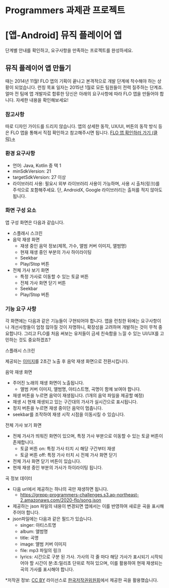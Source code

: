 # Programmers 과제관 프로젝트 

# [앱-Android] 뮤직 플레이어 앱
단계별 안내를 확인하고, 요구사항을 만족하는 프로젝트를 완성하세요.


## 뮤직 플레이어 앱 만들기

때는 2014년 11월! FLO 앱의 기획이 끝나고 본격적으로 개발 단계에 착수해야 하는 상황이 되었습니다. 런칭 목표 일자는 2015년 1월로 모든 팀원들이 전력 질주하는 단계죠. 얼마 전 팀에 앱 개발자로 합류한 당신은 아래의 요구사항에 따라 FLO 앱을 만들어야 합니다. 자세한 내용을 확인해보세요!

### 참고사항

따로 디자인 가이드를 드리지 않습니다. 앱의 상세한 동작, UX/UI, 버튼의 동작 방식 등은 FLO 앱을 통해서 직접 확인하고 참고해주시면 됩니다. [FLO 앱 확인하러 가기 (클릭)→](https://m.music-flo.com/)

### 환경 요구사항

- 언어: Java, Kotlin 중 택 1
- minSdkVersion: 21
- targetSdkVersion: 27 이상
- 라이브러리 사용: 필요시 외부 라이브러리 사용이 가능하며, 사용 시 출처(링크)를 주석으로 포함해주세요. 단, AndroidX, Google 라이브러리는 출처를 적지 않아도 됩니다.

### 화면 구성 요소
앱 구성 화면은 다음과 같습니다.
- 스플래시 스크린
- 음악 재생 화면
  - 재생 중인 음악 정보(제목, 가수, 앨범 커버 이미지, 앨범명)
  - 현재 재생 중인 부분의 가사 하이라이팅
  - Seekbar
  - Play/Stop 버튼
- 전체 가사 보기 화면
  - 특정 가사로 이동할 수 있는 토글 버튼
  - 전체 가사 화면 닫기 버튼
  - Seekbar
  - Play/Stop 버튼

### 기능 요구 사항

각 화면에는 다음과 같은 기능들이 구현되어야 합니다. 앱을 런칭한 뒤에는 요구사항이나 개선사항들이 엄청 많아질 것이 자명하니, 확장성을 고려하며 개발하는 것이 무척 중요합니다. 그리고 FLO를 처음 써보는 유저들이 금세 친숙함을 느낄 수 있는 UI/UX를 고민하는 것도 중요하겠죠?

스플래시 스크린

제공되는 [이미지](https://grepp-cloudfront.s3.ap-northeast-2.amazonaws.com/programmers_imgs/competition-imgs/2020-Flo-challenge/FLO_Splash-Img3x(1242x2688).png)를 2초간 노출 후 음악 재생 화면으로 전환시킵니다.

음악 재생 화면
- 주어진 노래의 재생 화면이 노출됩니다.
  - 앨범 커버 이미지, 앨범명, 아티스트명, 곡명이 함께 보여야 합니다.
- 재생 버튼을 누르면 음악이 재생됩니다. (1개의 음악 파일을 제공할 예정)
- 재생 시 현재 재생되고 있는 구간대의 가사가 실시간으로 표시됩니다.
- 정지 버튼을 누르면 재생 중이던 음악이 멈춥니다.
- seekbar를 조작하여 재생 시작 시점을 이동시킬 수 있습니다.

전체 가사 보기 화면
- 전체 가사가 띄워진 화면이 있으며, 특정 가사 부분으로 이동할 수 있는 토글 버튼이 존재합니다.
  - 토글 버튼 on: 특정 가사 터치 시 해당 구간부터 재생
  - 토글 버튼 off: 특정 가사 터치 시 전체 가사 화면 닫기
- 전체 가사 화면 닫기 버튼이 있습니다.
- 현재 재생 중인 부분의 가사가 하이라이팅 됩니다.

곡 정보 데이터
- 다음 url에서 제공하는 하나의 곡만 재생하면 됩니다.
  - https://grepp-programmers-challenges.s3.ap-northeast-2.amazonaws.com/2020-flo/song.json
- 제공하는 json 파일의 내용이 변경되면 앱에서는 이를 반영하여 새로운 곡을 표시해 주어야 합니다.
- json파일에는 다음과 같은 필드가 있습니다.
  - singer: 아티스트명
  - album: 앨범명
  - title: 곡명
  - image: 앨범 커버 이미지
  - file: mp3 파일의 링크
  - lyrics: 시간으로 구분 된 가사. 가사의 각 줄 마다 해당 가사가 표시되기 시작되어야 할 시간이 분:초:밀리초 단위로 적혀 있으며, 이를 활용하여 현재 재생되는 곡의 가사를 표시해야 합니다.

*저작권 정보: 
[CC BY](https://creativecommons.org/licenses/by/4.0/deed.ko) 라이선스로 [한국저작권위원회](https://gongu.copyright.or.kr/gongu/wrt/wrt/view.do?wrtSn=13238027&menuNo=200020)에서 제공한 곡을 활용했습니다.
